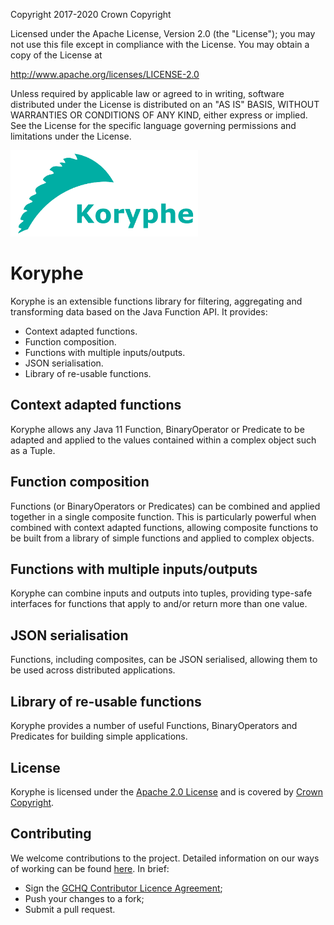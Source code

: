 Copyright 2017-2020 Crown Copyright

Licensed under the Apache License, Version 2.0 (the "License");
you may not use this file except in compliance with the License.
You may obtain a copy of the License at

  http://www.apache.org/licenses/LICENSE-2.0

Unless required by applicable law or agreed to in writing, software
distributed under the License is distributed on an "AS IS" BASIS,
WITHOUT WARRANTIES OR CONDITIONS OF ANY KIND, either express or implied.
See the License for the specific language governing permissions and
limitations under the License.

<img src="logos/koryphe_logo_text.png" width="300">

# Koryphe

Koryphe is an extensible functions library for filtering, aggregating and transforming data based on the Java Function API. It provides:

 - Context adapted functions.
 - Function composition.
 - Functions with multiple inputs/outputs.
 - JSON serialisation.
 - Library of re-usable functions.
 
## Context adapted functions

Koryphe allows any Java 11 Function, BinaryOperator or Predicate to be adapted and applied to the values contained within a complex object such as a Tuple.

## Function composition

Functions (or BinaryOperators or Predicates) can be combined and applied together in a single composite function. This is particularly powerful when combined with context adapted functions, allowing composite functions to be built from a library of simple functions and applied to complex objects.

## Functions with multiple inputs/outputs

Koryphe can combine inputs and outputs into tuples, providing type-safe interfaces for functions that apply to and/or return more than one value.

## JSON serialisation

Functions, including composites, can be JSON serialised, allowing them to be used across distributed applications.

## Library of re-usable functions

Koryphe provides a number of useful Functions, BinaryOperators and Predicates for building simple applications.

## License

Koryphe is licensed under the [Apache 2.0 License](https://www.apache.org/licenses/LICENSE-2.0) and is covered by [Crown Copyright](https://www.nationalarchives.gov.uk/information-management/re-using-public-sector-information/copyright-and-re-use/crown-copyright/).

## Contributing
We welcome contributions to the project. Detailed information on our ways of working can be found [here](https://gchq.github.io/gaffer-doc/other/ways-of-working.html). In brief:

- Sign the [GCHQ Contributor Licence Agreement](https://cla-assistant.io/gchq/koryphe);
- Push your changes to a fork;
- Submit a pull request.
